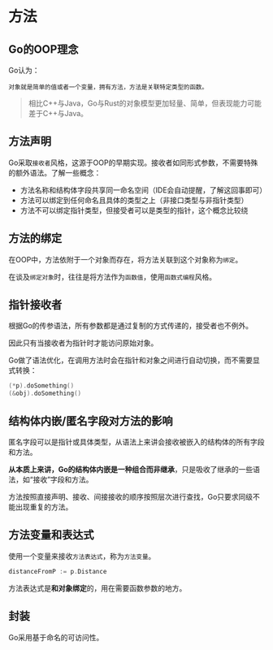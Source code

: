 # 方法

## Go的OOP理念

Go认为：

```
对象就是简单的值或者一个变量，拥有方法，方法是关联特定类型的函数。
```

>相比C++与Java，Go与Rust的对象模型更加轻量、简单，但表现能力可能差于C++与Java。

## 方法声明

Go采取`接收者`风格，这源于OOP的早期实现。接收者如同形式参数，不需要特殊的额外语法。了解一些概念：

- 方法名称和结构体字段共享同一命名空间（IDE会自动提醒，了解这回事即可）
- 方法可以绑定到任何命名且具体的类型之上（非接口类型与非指针类型）
- 方法不可以绑定指针类型，但接受者可以是类型的指针，这个概念比较绕

## 方法的绑定

在OOP中，方法依附于一个对象而存在，将方法关联到这个对象称为`绑定`。

在谈及`绑定对象`时，往往是将方法作为`函数值`，使用`函数式编程`风格。

## 指针接收者

根据Go的传参语法，所有参数都是通过复制的方式传递的，接受者也不例外。

因此只有当接收者为指针时才能访问原始对象。

Go做了语法优化，在调用方法时会在指针和对象之间进行自动切换，而不需要显式转换：

```go
(*p).doSomething()
(&obj).doSomething()
```

## 结构体内嵌/匿名字段对方法的影响

匿名字段可以是指针或具体类型，从语法上来讲会接收被嵌入的结构体的所有字段和方法。

**从本质上来讲，Go的结构体内嵌是一种组合而非继承**，只是吸收了继承的一些语法，如“接收”字段和方法。

方法按照直接声明、接收、间接接收的顺序按照层次进行查找，Go只要求同级不能出现重复的方法。

## 方法变量和表达式

使用一个变量来接收`方法表达式`，称为`方法变量`。

```go
distanceFromP := p.Distance
```

方法表达式是**和对象绑定**的，用在需要函数参数的地方。

## 封装

Go采用基于命名的可访问性。
